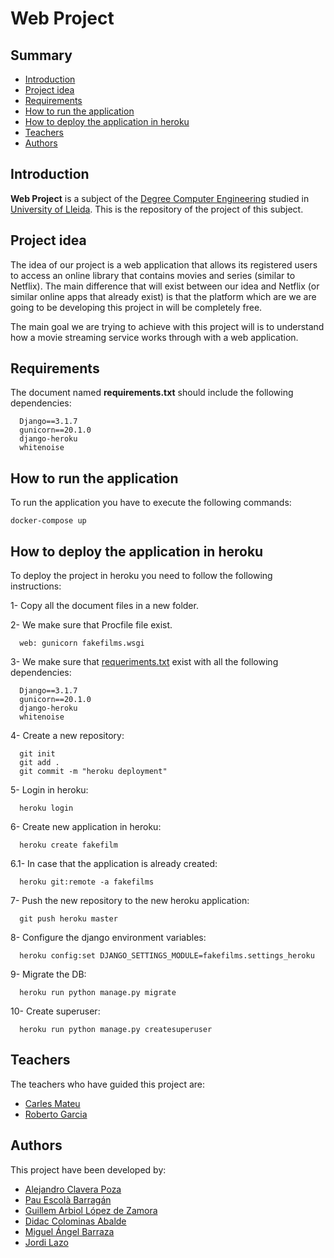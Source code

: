 # Web Project
## Summary
  - [Introduction](#introduction)
  - [Project idea](#project-idea)
  - [Requirements](#requirements)
  - [How to run the application](#How-to-run-the-application)
  - [How to deploy the application in heroku](#How-to-deploy-the-application-in-heroku)
  - [Teachers](#teachers)
  - [Authors](#authors)

## Introduction
**Web Project** is a subject of the [Degree Computer Engineering](http://www.grauinformatica.udl.cat/en) studied in [University of Lleida](http://www.udl.es/ca/).
This is the repository of the project of this subject.

## Project idea
The idea of our project is a web application that allows its registered users to access an online library that contains movies and series (similar to Netflix). The main difference that will exist between our idea and Netflix (or similar online apps that already exist) is that the platform which are we are going to be developing this project in will be completely free.

The main goal we are trying to achieve with this project will is to understand how a movie streaming service works through with a web application.

## Requirements
The document named **requirements.txt** should include the following dependencies:
```
  Django==3.1.7 
  gunicorn==20.1.0 
  django-heroku 
  whitenoise
```
## How to run the application
To run the application you have to execute the following commands:
```
docker-compose up
```
## How to deploy the application in heroku
To deploy the project in heroku you need to follow the following instructions:

1- Copy all the document files in a new folder.

2- We make sure that Procfile file exist.
```
  web: gunicorn fakefilms.wsgi
```
3- We make sure that [requeriments.txt](#requirements) exist with all the following dependencies:
```
  Django==3.1.7 
  gunicorn==20.1.0 
  django-heroku 
  whitenoise
```
4- Create a new repository:
```
  git init
  git add .
  git commit -m "heroku deployment"
```
5- Login in heroku:
```
  heroku login
```
6- Create new application in heroku:
```
  heroku create fakefilm
```
6.1- In case that the application is already created:
```
  heroku git:remote -a fakefilms
```
7- Push the new repository to the new heroku application:
```
  git push heroku master
```
8- Configure the django environment variables:
```
  heroku config:set DJANGO_SETTINGS_MODULE=fakefilms.settings_heroku
```
9- Migrate the DB:
```
  heroku run python manage.py migrate
```
10- Create superuser:
```
  heroku run python manage.py createsuperuser 
```

## Teachers
The teachers who have guided this project are:
- [Carles Mateu](https://github.com/carlesm)
- [Roberto Garcia](https://github.com/rogargon)

## Authors
This project have been developed by:
- [Alejandro Clavera Poza](https://github.com/alejandroclavera)
- [Pau Escolà Barragán](https://github.com/pauescola13)
- [Guillem Arbiol López de Zamora](https://github.com/ThaGuille)
- [Didac Colominas Abalde](https://github.com/ColoAlfa)
- [Miguel Ángel Barraza](https://github.com/Miguebaso)
- [Jordi Lazo](https://github.com/JordiLazo)
